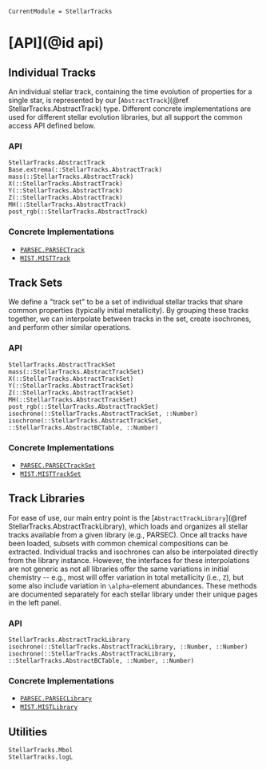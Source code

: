 ```@meta
CurrentModule = StellarTracks
```

# [API](@id api)

## Individual Tracks
An individual stellar track, containing the time evolution of properties for a single star, is represented by our [`AbstractTrack`](@ref StellarTracks.AbstractTrack) type. Different concrete implementations are used for different stellar evolution libraries, but all support the common access API defined below.

### API
```@docs
StellarTracks.AbstractTrack
Base.extrema(::StellarTracks.AbstractTrack)
mass(::StellarTracks.AbstractTrack)
X(::StellarTracks.AbstractTrack)
Y(::StellarTracks.AbstractTrack)
Z(::StellarTracks.AbstractTrack)
MH(::StellarTracks.AbstractTrack)
post_rgb(::StellarTracks.AbstractTrack)
```

### Concrete Implementations
 - [`PARSEC.PARSECTrack`](@ref)
 - [`MIST.MISTTrack`](@ref)

## Track Sets
We define a "track set" to be a set of individual stellar tracks that share common properties (typically initial metallicity). By grouping these tracks together, we can interpolate between tracks in the set, create isochrones, and perform other similar operations.

### API
```@docs
StellarTracks.AbstractTrackSet
mass(::StellarTracks.AbstractTrackSet)
X(::StellarTracks.AbstractTrackSet)
Y(::StellarTracks.AbstractTrackSet)
Z(::StellarTracks.AbstractTrackSet)
MH(::StellarTracks.AbstractTrackSet)
post_rgb(::StellarTracks.AbstractTrackSet)
isochrone(::StellarTracks.AbstractTrackSet, ::Number)
isochrone(::StellarTracks.AbstractTrackSet, ::StellarTracks.AbstractBCTable, ::Number)
```

### Concrete Implementations
 - [`PARSEC.PARSECTrackSet`](@ref)
 - [`MIST.MISTTrackSet`](@ref)

## Track Libraries
For ease of use, our main entry point is the [`AbstractTrackLibrary`](@ref StellarTracks.AbstractTrackLibrary), which loads and organizes all stellar tracks available from a given library (e.g., PARSEC). Once all tracks have been loaded, subsets with common chemical compositions can be extracted. Individual tracks and isochrones can also be interpolated directly from the library instance. However, the interfaces for these interpolations are not generic as not all libraries offer the same variations in initial chemistry -- e.g., most will offer variation in total metallicity (i.e., ``Z``), but some also include variation in ``\alpha``-element abundances. These methods are documented separately for each stellar library under their unique pages in the left panel.

### API
```@docs
StellarTracks.AbstractTrackLibrary
isochrone(::StellarTracks.AbstractTrackLibrary, ::Number, ::Number)
isochrone(::StellarTracks.AbstractTrackLibrary, ::StellarTracks.AbstractBCTable, ::Number, ::Number)
```

### Concrete Implementations
 - [`PARSEC.PARSECLibrary`](@ref)
 - [`MIST.MISTLibrary`](@ref)

## Utilities
```@docs
StellarTracks.Mbol
StellarTracks.logL
```